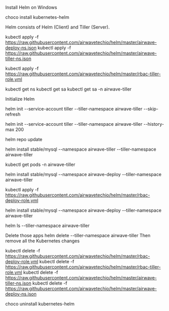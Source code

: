 Install Helm on Windows

choco install kubernetes-helm

Helm consists of Helm (Client) and Tiller (Server). 

kubectl apply -f   https://raw.githubusercontent.com/airwavetechio/helm/master/airwave-deploy-ns.json
kubectl apply -f   https://raw.githubusercontent.com/airwavetechio/helm/master/airwave-tiller-ns.json

kubectl apply -f https://raw.githubusercontent.com/airwavetechio/helm/master/rbac-tiller-role.yml


kubectl get ns
kubectl get sa
kubectl get sa -n airwave-tiller

Initialize Helm

helm init --service-account tiller --tiller-namespace airwave-tiller --skip-refresh

helm init --service-account tiller  --tiller-namespace airwave-tiller --history-max 200

helm repo update

helm install stable/mysql --namespace airwave-tiller --tiller-namespace airwave-tiller


kubectl get pods -n airwave-tiller

helm install stable/mysql --namespace airwave-deploy --tiller-namespace airwave-tiller

kubectl apply -f https://raw.githubusercontent.com/airwavetechio/helm/master/rbac-deploy-role.yml

helm install stable/mysql --namespace airwave-deploy --tiller-namespace airwave-tiller

helm ls --tiller-namespace airwave-tiller

Delete those apps
helm delete <name> --tiller-namespace airwave-tiller
Then remove all the Kubernetes changes

kubectl delete -f https://raw.githubusercontent.com/airwavetechio/helm/master/rbac-deploy-role.yml
kubectl delete -f https://raw.githubusercontent.com/airwavetechio/helm/master/rbac-tiller-role.yml
kubectl delete -f https://raw.githubusercontent.com/airwavetechio/helm/master/airwave-tiller-ns.json
kubectl delete -f https://raw.githubusercontent.com/airwavetechio/helm/master/airwave-deploy-ns.json

choco uninstall kubernetes-helm
